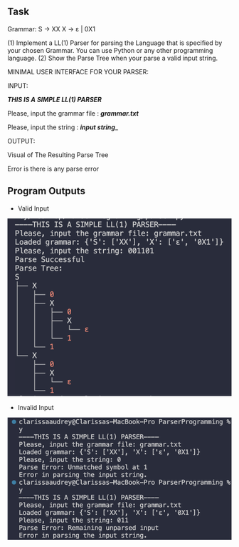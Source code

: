 ## Task
Grammar:
S → XX
X → ε | 0X1

(1)	Implement a LL(1) Parser for parsing the Language that is specified by your chosen Grammar. You can use Python or any other programming language.
(2)	Show the Parse Tree when your parse a valid input string.

MINIMAL USER INTERFACE FOR YOUR PARSER:

INPUT:

***THIS IS A SIMPLE LL(1) PARSER***

Please, input the grammar file	: ___grammar.txt___

Please, input the string		: ___input string____

OUTPUT:

Visual of The Resulting Parse Tree

Error is there is any parse error

## Program Outputs
- Valid Input

![valid_input](/valid_input.png)

- Invalid Input
  
![invalid_input](/invalid_input.png)
